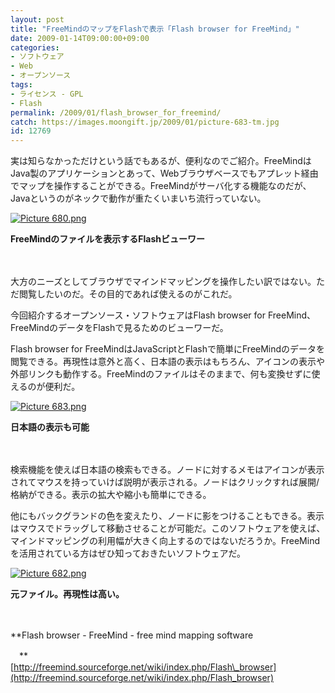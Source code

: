 ```yaml
---
layout: post
title: "FreeMindのマップをFlashで表示「Flash browser for FreeMind」"
date: 2009-01-14T09:00:00+09:00
categories:
- ソフトウェア
- Web
- オープンソース
tags: 
- ライセンス - GPL
- Flash
permalink: /2009/01/flash_browser_for_freemind/
catch: https://images.moongift.jp/2009/01/picture-683-tm.jpg
id: 12769
---
```

実は知らなかっただけという話でもあるが、便利なのでご紹介。FreeMindはJava製のアプリケーションとあって、Webブラウザベースでもアプレット経由でマップを操作することができる。FreeMindがサーバ化する機能なのだが、Javaというのがネックで動作が重たくいまいち流行っていない。

  

[![Picture 680.png](https://images.moongift.jp/2009/01/picture-680-tm.jpg)](https://images.moongift.jp/2009/01/picture-680.png)  
  
**FreeMindのファイルを表示するFlashビューワー**

  

　

  

大方のニーズとしてブラウザでマインドマッピングを操作したい訳ではない。ただ閲覧したいのだ。その目的であれば使えるのがこれだ。

  

今回紹介するオープンソース・ソフトウェアはFlash browser for FreeMind、FreeMindのデータをFlashで見るためのビューワーだ。

  
<!--more-->

Flash browser for FreeMindはJavaScriptとFlashで簡単にFreeMindのデータを閲覧できる。再現性は意外と高く、日本語の表示はもちろん、アイコンの表示や外部リンクも動作する。FreeMindのファイルはそのままで、何も変換せずに使えるのが便利だ。

  

[![Picture 683.png](https://images.moongift.jp/2009/01/picture-683-tm.jpg)](https://images.moongift.jp/2009/01/picture-683.png)  
  
**日本語の表示も可能**

  

　

  

検索機能を使えば日本語の検索もできる。ノードに対するメモはアイコンが表示されてマウスを持っていけば説明が表示される。ノードはクリックすれば展開/格納ができる。表示の拡大や縮小も簡単にできる。

  

他にもバックグランドの色を変えたり、ノードに影をつけることもできる。表示はマウスでドラッグして移動させることが可能だ。このソフトウェアを使えば、マインドマッピングの利用幅が大きく向上するのではないだろうか。FreeMindを活用されている方はぜひ知っておきたいソフトウェアだ。

  

[![Picture 682.png](https://images.moongift.jp/2009/01/picture-682-tm.jpg)](https://images.moongift.jp/2009/01/picture-682.png)  
  
**元ファイル。再現性は高い。**

  

　

  

**Flash browser - FreeMind - free mind mapping software  
  
　**  
  [http://freemind.sourceforge.net/wiki/index.php/Flash\_browser](http://freemind.sourceforge.net/wiki/index.php/Flash_browser)

  
